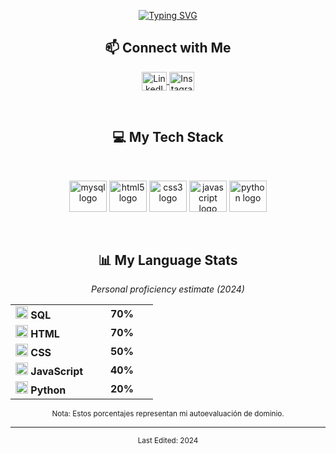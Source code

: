 <p align="center">
  <a href="https://github.com/shamimsikder">
    <img src="https://readme-typing-svg.demolab.com?font=Fira+Code&duration=6000&pause=1000&color=2AA889&center=true&vCenter=true&width=435&lines=Hi+There%2C+I'm+Jaime+Salinas%F0%9F%91%8B;A+Tech+Enthusiast;Always+Learning+New+Things" alt="Typing SVG" />
  </a>
</p>

<div align="center">
  <h2>📫 Connect with Me</h2>
</div>

<p align="center">
  <a href="https://www.linkedin.com/in/jaime-lopez-0124b6351/" target="_blank">
    <img align="center" src="https://raw.githubusercontent.com/rahuldkjain/github-profile-readme-generator/master/src/images/icons/Social/linked-in-alt.svg" alt="LinkedIn" height="30" width="40" />
  </a>
  <a href="https://www.instagram.com/jaimesalinnas?igsh=MXg0MTJmNXNwejMyMA==" target="_blank">
    <img align="center" src="https://cdn.jsdelivr.net/gh/devicons/devicon/icons/instagram/instagram-original.svg" alt="Instagram" height="30" width="40" />
  </a>
</p>

<br />

<div align="center">
  <h2>💻 My Tech Stack</h2>
</div>

<br />

<p align="center">
  <img src="https://cdn.jsdelivr.net/gh/devicons/devicon/icons/mysql/mysql-original-wordmark.svg" height="50" width="60" alt="mysql logo" />
  <img src="https://cdn.jsdelivr.net/gh/devicons/devicon/icons/html5/html5-original-wordmark.svg" height="50" width="60" alt="html5 logo" />
  <img src="https://cdn.jsdelivr.net/gh/devicons/devicon/icons/css3/css3-original-wordmark.svg" height="50" width="60" alt="css3 logo" />
  <img src="https://cdn.jsdelivr.net/gh/devicons/devicon/icons/javascript/javascript-original.svg" height="50" width="60" alt="javascript logo" />
  <img src="https://cdn.jsdelivr.net/gh/devicons/devicon/icons/python/python-original-wordmark.svg" height="50" width="60" alt="python logo" />
</p>

<br />

<div align="center">
  <h2>📊 My Language Stats</h2>
  <p><i>Personal proficiency estimate (2024)</i></p>
  
  <!-- Gráfico de barras horizontal con iconos -->
  <table align="center" width="80%">
    <tr>
      <td width="120px"><img src="https://cdn.jsdelivr.net/gh/devicons/devicon/icons/mysql/mysql-original.svg" width="20" /> <b>SQL</b></td>
      <td><div style="background: linear-gradient(90deg, #2AA889 70%, #e4e4e4 30%); height: 20px; border-radius: 5px;"></div></td>
      <td width="60px"><b>70%</b></td>
    </tr>
    <tr>
      <td><img src="https://cdn.jsdelivr.net/gh/devicons/devicon/icons/html5/html5-original.svg" width="20" /> <b>HTML</b></td>
      <td><div style="background: linear-gradient(90deg, #2AA889 70%, #e4e4e4 30%); height: 20px; border-radius: 5px;"></div></td>
      <td><b>70%</b></td>
    </tr>
    <tr>
      <td><img src="https://cdn.jsdelivr.net/gh/devicons/devicon/icons/css3/css3-original.svg" width="20" /> <b>CSS</b></td>
      <td><div style="background: linear-gradient(90deg, #2AA889 50%, #e4e4e4 50%); height: 20px; border-radius: 5px;"></div></td>
      <td><b>50%</b></td>
    </tr>
    <tr>
      <td><img src="https://cdn.jsdelivr.net/gh/devicons/devicon/icons/javascript/javascript-original.svg" width="20" /> <b>JavaScript</b></td>
      <td><div style="background: linear-gradient(90deg, #2AA889 40%, #e4e4e4 60%); height: 20px; border-radius: 5px;"></div></td>
      <td><b>40%</b></td>
    </tr>
    <tr>
      <td><img src="https://cdn.jsdelivr.net/gh/devicons/devicon/icons/python/python-original.svg" width="20" /> <b>Python</b></td>
      <td><div style="background: linear-gradient(90deg, #2AA889 20%, #e4e4e4 80%); height: 20px; border-radius: 5px;"></div></td>
      <td><b>20%</b></td>
    </tr>
  </table>
  
  <p><sub>Nota: Estos porcentajes representan mi autoevaluación de dominio.</sub></p>
</div>

---

<div align="center">
  <sub>Last Edited: 2024</sub>
</div>
